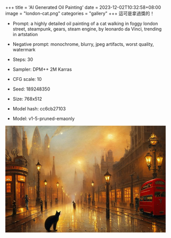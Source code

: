 +++
title = 'AI Generated Oil Painting'
date = 2023-12-02T10:32:58+08:00
image = "london-cat.png"
categories = "gallery"
+++
這可是拿過獎的！

- Prompt: a highly detailed oil painting of a cat walking in foggy london street, steampunk, gears, steam engine, by leonardo da Vinci, trending in artstation

- Negative prompt: monochrome, blurry, jpeg artifacts, worst quality, watermark
- Steps: 30
- Sampler: DPM++ 2M Karras
- CFG scale: 10
- Seed: 189248350
- Size: 768x512
- Model hash: cc6cb27103
- Model: v1-5-pruned-emaonly 

![london-cat](london-cat.png)
